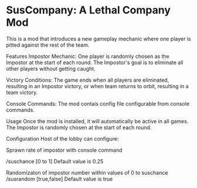 # SusCompany: A Lethal Company Mod

This is a mod that introduces a new gameplay mechanic where one player is pitted against the rest of the team.

Features
Impostor Mechanic: One player is randomly chosen as the Impostor at the start of each round. The Impostor's goal is to eliminate all other players without getting caught.

Victory Conditions: The game ends when all players are eliminated, resulting in an Impostor victory, or when team returns to orbit, resulting in a team victory.

Console Commands: The mod contais config file configurable from console commands.

Usage
Once the mod is installed, it will automatically be active in all games. The Impostor is randomly chosen at the start of each round.

Configuration
Host of the lobby can configure:

Sprawn rate of impostor with console command

/suschance [0 to 1] Default value is 0.25


Randomizaton of impostor number within values of 0 to suschance
/susrandom [true,false] Default value is true
